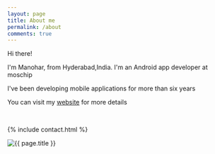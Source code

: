 ```yaml
---
layout: page
title: About me
permalink: /about
comments: true
---
```


<div class="row justify-content-between">
<div class="col-md-8 pr-5">

<p>Hi there!</p>

<p>I'm Manohar, from Hyderabad,India. I'm an Android app developer at moschip</p>

<p>I've been developing mobile applications for more than six years</p>


<p>You can visit my
<a href="https://manoharreddy.in">website</a> for more details</p>
<br />

{% include contact.html %}

</div>

<div class="col-md-4">
  <img class="featured-image img-fluid" src="{{ site.baseurl }}/assets/images/me.jpg" alt="{{ page.title }}">
</div>
</div>
